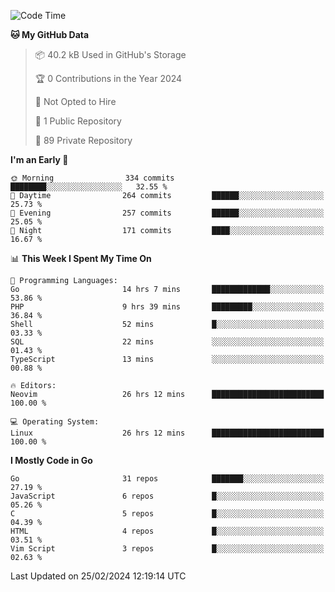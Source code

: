 
<!--START_SECTION:waka-->
![Code Time](http://img.shields.io/badge/Code%20Time-4%2C628%20hrs%2039%20mins-blue)

**🐱 My GitHub Data** 

> 📦 40.2 kB Used in GitHub's Storage 
 > 
> 🏆 0 Contributions in the Year 2024
 > 
> 🚫 Not Opted to Hire
 > 
> 📜 1 Public Repository 
 > 
> 🔑 89 Private Repository 
 > 
**I'm an Early 🐤** 

```text
🌞 Morning                334 commits         ████████░░░░░░░░░░░░░░░░░   32.55 % 
🌆 Daytime                264 commits         ██████░░░░░░░░░░░░░░░░░░░   25.73 % 
🌃 Evening                257 commits         ██████░░░░░░░░░░░░░░░░░░░   25.05 % 
🌙 Night                  171 commits         ████░░░░░░░░░░░░░░░░░░░░░   16.67 % 
```


📊 **This Week I Spent My Time On** 

```text
💬 Programming Languages: 
Go                       14 hrs 7 mins       █████████████░░░░░░░░░░░░   53.86 % 
PHP                      9 hrs 39 mins       █████████░░░░░░░░░░░░░░░░   36.84 % 
Shell                    52 mins             █░░░░░░░░░░░░░░░░░░░░░░░░   03.33 % 
SQL                      22 mins             ░░░░░░░░░░░░░░░░░░░░░░░░░   01.43 % 
TypeScript               13 mins             ░░░░░░░░░░░░░░░░░░░░░░░░░   00.88 % 

🔥 Editors: 
Neovim                   26 hrs 12 mins      █████████████████████████   100.00 % 

💻 Operating System: 
Linux                    26 hrs 12 mins      █████████████████████████   100.00 % 
```

**I Mostly Code in Go** 

```text
Go                       31 repos            ███████░░░░░░░░░░░░░░░░░░   27.19 % 
JavaScript               6 repos             █░░░░░░░░░░░░░░░░░░░░░░░░   05.26 % 
C                        5 repos             █░░░░░░░░░░░░░░░░░░░░░░░░   04.39 % 
HTML                     4 repos             █░░░░░░░░░░░░░░░░░░░░░░░░   03.51 % 
Vim Script               3 repos             █░░░░░░░░░░░░░░░░░░░░░░░░   02.63 % 
```




 Last Updated on 25/02/2024 12:19:14 UTC
<!--END_SECTION:waka-->
